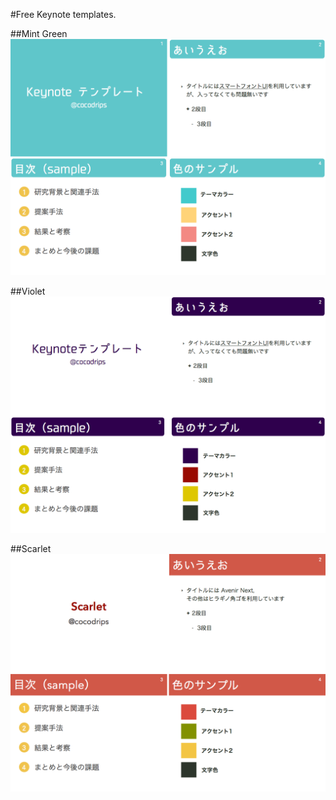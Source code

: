 #Free Keynote templates.

##Mint Green
<img src="https://github.com/cocodrips/KeynoteThemes/blob/master/mint_green/sample_image.png">

##Violet
<img src="https://github.com/cocodrips/KeynoteThemes/blob/master/violet/sample_image.png">

##Scarlet
<img src="https://github.com/cocodrips/KeynoteThemes/blob/master/scarlet/sample_image.png">
